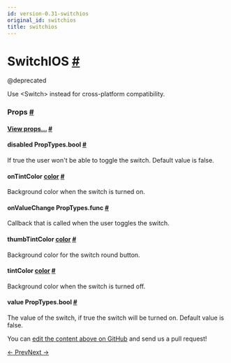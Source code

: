```yaml
---
id: version-0.31-switchios
original_id: switchios
title: switchios
---
```

<a id="content"></a><h1><a class="anchor" name="switchios"></a>SwitchIOS <a class="hash-link" href="docs/switchios.html#switchios">#</a></h1><div><div><p>@deprecated</p><p>Use &lt;Switch&gt; instead for cross-platform compatibility.</p></div><h3><a class="anchor" name="props"></a>Props <a class="hash-link" href="docs/switchios.html#props">#</a></h3><div class="props"><div class="prop"><h4 class="propTitle"><a class="anchor" name="view"></a><a href="docs/view.html#props">View props...</a> <a class="hash-link" href="docs/switchios.html#view">#</a></h4></div><div class="prop"><h4 class="propTitle"><a class="anchor" name="disabled"></a>disabled <span class="propType">PropTypes.bool</span> <a class="hash-link" href="docs/switchios.html#disabled">#</a></h4><div><p>If true the user won't be able to toggle the switch.
Default value is false.</p></div></div><div class="prop"><h4 class="propTitle"><a class="anchor" name="ontintcolor"></a>onTintColor <span class="propType"><a href="docs/colors.html">color</a></span> <a class="hash-link" href="docs/switchios.html#ontintcolor">#</a></h4><div><p>Background color when the switch is turned on.</p></div></div><div class="prop"><h4 class="propTitle"><a class="anchor" name="onvaluechange"></a>onValueChange <span class="propType">PropTypes.func</span> <a class="hash-link" href="docs/switchios.html#onvaluechange">#</a></h4><div><p>Callback that is called when the user toggles the switch.</p></div></div><div class="prop"><h4 class="propTitle"><a class="anchor" name="thumbtintcolor"></a>thumbTintColor <span class="propType"><a href="docs/colors.html">color</a></span> <a class="hash-link" href="docs/switchios.html#thumbtintcolor">#</a></h4><div><p>Background color for the switch round button.</p></div></div><div class="prop"><h4 class="propTitle"><a class="anchor" name="tintcolor"></a>tintColor <span class="propType"><a href="docs/colors.html">color</a></span> <a class="hash-link" href="docs/switchios.html#tintcolor">#</a></h4><div><p>Background color when the switch is turned off.</p></div></div><div class="prop"><h4 class="propTitle"><a class="anchor" name="value"></a>value <span class="propType">PropTypes.bool</span> <a class="hash-link" href="docs/switchios.html#value">#</a></h4><div><p>The value of the switch, if true the switch will be turned on.
Default value is false.</p></div></div></div></div><p class="edit-page-block">You can <a target="_blank" href="https://github.com/facebook/react-native/blob/master/Libraries/Components/SwitchIOS/SwitchIOS.ios.js">edit the content above on GitHub</a> and send us a pull request!</p><div class="docs-prevnext"><a class="docs-prev" href="docs/switchandroid.html#content">← Prev</a><a class="docs-next" href="docs/tabbarios.html#content">Next →</a></div>